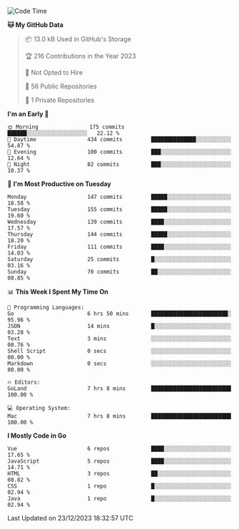 <!--START_SECTION:waka-->
![Code Time](http://img.shields.io/badge/Code%20Time-942%20hrs%2052%20mins-blue)

**🐱 My GitHub Data** 

> 📦 13.0 kB Used in GitHub's Storage 
 > 
> 🏆 216 Contributions in the Year 2023
 > 
> 🚫 Not Opted to Hire
 > 
> 📜 56 Public Repositories 
 > 
> 🔑 1 Private Repositories 
 > 
**I'm an Early 🐤** 

```text
🌞 Morning                175 commits         ██████░░░░░░░░░░░░░░░░░░░   22.12 % 
🌆 Daytime                434 commits         ██████████████░░░░░░░░░░░   54.87 % 
🌃 Evening                100 commits         ███░░░░░░░░░░░░░░░░░░░░░░   12.64 % 
🌙 Night                  82 commits          ███░░░░░░░░░░░░░░░░░░░░░░   10.37 % 
```
📅 **I'm Most Productive on Tuesday** 

```text
Monday                   147 commits         █████░░░░░░░░░░░░░░░░░░░░   18.58 % 
Tuesday                  155 commits         █████░░░░░░░░░░░░░░░░░░░░   19.60 % 
Wednesday                139 commits         ████░░░░░░░░░░░░░░░░░░░░░   17.57 % 
Thursday                 144 commits         █████░░░░░░░░░░░░░░░░░░░░   18.20 % 
Friday                   111 commits         ████░░░░░░░░░░░░░░░░░░░░░   14.03 % 
Saturday                 25 commits          █░░░░░░░░░░░░░░░░░░░░░░░░   03.16 % 
Sunday                   70 commits          ██░░░░░░░░░░░░░░░░░░░░░░░   08.85 % 
```


📊 **This Week I Spent My Time On** 

```text
💬 Programming Languages: 
Go                       6 hrs 50 mins       ████████████████████████░   95.96 % 
JSON                     14 mins             █░░░░░░░░░░░░░░░░░░░░░░░░   03.28 % 
Text                     3 mins              ░░░░░░░░░░░░░░░░░░░░░░░░░   00.76 % 
Shell Script             0 secs              ░░░░░░░░░░░░░░░░░░░░░░░░░   00.00 % 
Markdown                 0 secs              ░░░░░░░░░░░░░░░░░░░░░░░░░   00.00 % 

🔥 Editors: 
GoLand                   7 hrs 8 mins        █████████████████████████   100.00 % 

💻 Operating System: 
Mac                      7 hrs 8 mins        █████████████████████████   100.00 % 
```

**I Mostly Code in Go** 

```text
Vue                      6 repos             ████░░░░░░░░░░░░░░░░░░░░░   17.65 % 
JavaScript               5 repos             ████░░░░░░░░░░░░░░░░░░░░░   14.71 % 
HTML                     3 repos             ██░░░░░░░░░░░░░░░░░░░░░░░   08.82 % 
CSS                      1 repo              █░░░░░░░░░░░░░░░░░░░░░░░░   02.94 % 
Java                     1 repo              █░░░░░░░░░░░░░░░░░░░░░░░░   02.94 % 
```




 Last Updated on 23/12/2023 18:32:57 UTC
<!--END_SECTION:waka-->
